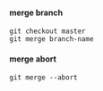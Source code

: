 
#### merge branch
```
git checkout master
git merge branch-name
```
#### merge abort
```
git merge --abort
```
